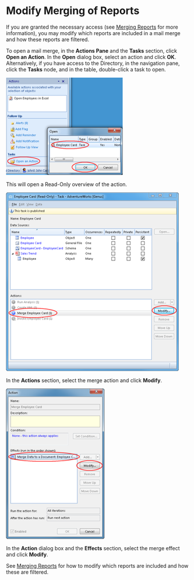 # Modify Merging of Reports

If you are granted the necessary access (see [Merging Reports](../../../developers/how-to/merge-data-to-a-document/merge-data-to-a-microsoft-word-document.md) for more information), you may modify which reports are included in a mail merge and how these reports are filtered.

To open a mail merge, in the **Actions Pane** and the **Tasks** section, click **Open an Action**. In the **Open** dialog box, select an action and click **OK**. Alternatively, if you have access to the Directory, in the navigation pane, click the **Tasks** node, and in the table, double-click a task to open.

![IDC5B534D1D32743B3.ID3470C85CA5B1484D.png](media/IDC5B534D1D32743B3.ID3470C85CA5B1484D.png)

This will open a Read-Only overview of the action.

![IDC5B534D1D32743B3.ID3EC4DCC3F7C0465A.png](media/IDC5B534D1D32743B3.ID3EC4DCC3F7C0465A.png)

In the **Actions** section, select the merge action and click **Modify**.

![IDC5B534D1D32743B3.ID3C5B06F752D64227.png](media/IDC5B534D1D32743B3.ID3C5B06F752D64227.png)

In the **Action** dialog box and the **Effects** section, select the merge effect and click **Modify**.

See [Merging Reports](../../../developers/how-to/merge-data-to-a-document/merge-data-to-a-microsoft-word-document.md) for how to modify which reports are included and how these are filtered.